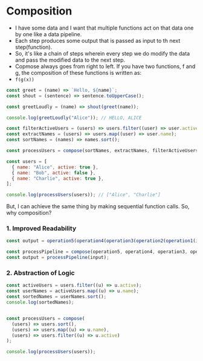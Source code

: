 # Composition

- I have some data and I want that multiple functions act on that data one by one like a data pipeline.
- Each step produces some output that is passed as input to th next step(function).
- So, it's like a chain of steps wherein every step we do modify the data and pass the modified data to the next step.
- Copmose always goes from right to left. If you have two functions, f and g, the composition of these functions is written as:
- `f(g(x))`

``` javascript
const greet = (name) => `Hello, ${name}`;
const shout = (sentence) => sentence.toUpperCase();

const greetLoudly = (name) => shout(greet(name));

console.log(greetLoudly("Alice")); // HELLO, ALICE

```

``` javascript
const filterActiveUsers = (users) => users.filter((user) => user.active);
const extractNames = (users) => users.map((user) => user.name);
const sortNames = (names) => names.sort();

const processUsers = compose(sortNames, extractNames, filterActiveUsers);

const users = [
  { name: "Alice", active: true },
  { name: "Bob", active: false },
  { name: "Charlie", active: true },
];

console.log(processUsers(users)); // ["Alice", "Charlie"]

```

But, I can achieve the same thing by making sequential function calls. So, why composition?

### 1. Improved Readability

``` javascript
const output = operation5(operation4(operation3(operation2(operation1(input)))));

const processPipeline = compose(operation5, operation4, operation3, operation2, operation1);
const output = processPipeline(input);

```

### 2. Abstraction of Logic

``` javascript
const activeUsers = users.filter((u) => u.active);
const userNames = activeUsers.map((u) => u.name);
const sortedNames = userNames.sort();
console.log(sortedNames);


const processUsers = compose(
  (users) => users.sort(),
  (users) => users.map((u) => u.name),
  (users) => users.filter((u) => u.active)
);

console.log(processUsers(users));

```
